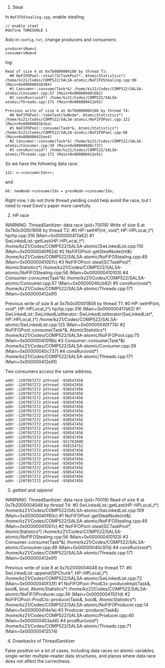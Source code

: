 1. Steal

In `NoFIFOStealing.cpp`, enable stealing:

    // enable steal
    #define THRESHOLD 1

Aslo in `config.txt`, change producers and consumers:

    producersNum=1
    consumersNum=4

log:

    Read of size 4 at 0x7b0800004108 by thread T1:
      #0 NoFIFOPool::steal(SCTaskPool*, AtomicStatistics*) /home/kz21/Codes/COMP522/SALSA-atomic/NoFIFOStealing.cpp:90 (Main+0x000000410384)
      #1 Consumer::consume(Task*&) /home/kz21/Codes/COMP522/SALSA-atomic/Consumer.cpp:57 (Main+0x00000040cb82)
      #2 consRun(void*) /home/kz21/Codes/COMP522/SALSA-atomic/Threads.cpp:171 (Main+0x000000412e91)

    Previous write of size 4 at 0x7b0800004108 by thread T4:
      #0 NoFIFOPool::takeTask(SwNode*, AtomicStatistics*) /home/kz21/Codes/COMP522/SALSA-atomic/NoFIFOPool.cpp:122 (Main+0x0000004163ea)
      #1 NoFIFOPool::consume(Task*&, AtomicStatistics*) /home/kz21/Codes/COMP522/SALSA-atomic/NoFIFOPool.cpp:66 (Main+0x000000415ee4)
      #2 Consumer::consume(Task*&) /home/kz21/Codes/COMP522/SALSA-atomic/Consumer.cpp:39 (Main+0x00000040c737)
      #3 consRun(void*) /home/kz21/Codes/COMP522/SALSA-atomic/Threads.cpp:171 (Main+0x000000412e91)

So we have the following data race:

    122: n->consumerIdx++;

and 

    66: newNode->consumerIdx = prevNode->consumerIdx;

Right now, I do not think thread yielding could help avoid the race, but I need to read Dave's paper more carefully.

2. HP race 

WARNING: ThreadSanitizer: data race (pid=70019)
  Write of size 8 at 0x7b0c00001808 by thread T2:
    #0 HP::setHP(int, void*, HP::HPLocal_t*) hp/hp.cpp:316 (Main+0x000000417a62)
    #1 SwLinkedList::getLast(HP::HPLocal_t*) /home/kz21/Codes/COMP522/SALSA-atomic/SwLinkedList.cpp:110 (Main+0x00000040f62d)
    #2 NoFIFOPool::getStealNode(int&) /home/kz21/Codes/COMP522/SALSA-atomic/NoFIFOStealing.cpp:49 (Main+0x00000041007c)
    #3 NoFIFOPool::steal(SCTaskPool*, AtomicStatistics*) /home/kz21/Codes/COMP522/SALSA-atomic/NoFIFOStealing.cpp:56 (Main+0x000000410103)
    #4 Consumer::consume(Task*&) /home/kz21/Codes/COMP522/SALSA-atomic/Consumer.cpp:57 (Main+0x00000040cb82)
    #5 consRun(void*) /home/kz21/Codes/COMP522/SALSA-atomic/Threads.cpp:171 (Main+0x000000412e91)

  Previous write of size 8 at 0x7b0c00001808 by thread T1:
    #0 HP::setHP(int, void*, HP::HPLocal_t*) hp/hp.cpp:316 (Main+0x000000417a62)
    #1 SwLinkedList::SwLinkedListIterator::SwLinkedListIterator(SwLinkedList*, HP::HPLocal_t*) /home/kz21/Codes/COMP522/SALSA-atomic/SwLinkedList.cpp:125 (Main+0x00000040f774)
    #2 NoFIFOPool::consume(Task*&, AtomicStatistics*) /home/kz21/Codes/COMP522/SALSA-atomic/NoFIFOPool.cpp:75 (Main+0x000000415f8b)
    #3 Consumer::consume(Task*&) /home/kz21/Codes/COMP522/SALSA-atomic/Consumer.cpp:39 (Main+0x00000040c737)
    #4 consRun(void*) /home/kz21/Codes/COMP522/SALSA-atomic/Threads.cpp:171 (Main+0x000000412e91)

Two consumers access the same address.

    addr -1207957272 pthread -938547456
    addr -1207957272 pthread -938547456
    addr -1207957272 pthread -938547456
    addr -1207957272 pthread -938547456
    addr -1207957272 pthread -938547456
    addr -1207957272 pthread -938547456
    addr -1207957272 pthread -938547456
    addr -1207957272 pthread -938547456
    addr -1207957272 pthread -938547456
    addr -1207957272 pthread -938547456
    addr -1207957272 pthread -938547456
    addr -1207957272 pthread -938547456
    addr -1207957272 pthread -938547456
    addr -1207957272 pthread -938547456
    addr -1207957272 pthread -921762048
    addr -1207957272 pthread -930154752
    addr -1207957272 pthread -938547456
    addr -1207957272 pthread -938547456
    addr -1207957272 pthread -938547456
    addr -1207957272 pthread -938547456
    addr -1207957272 pthread -938547456
    addr -1207957272 pthread -938547456
    addr -1207957272 pthread -938547456
    addr -1207957272 pthread -938547456

3. *getlast* and *append*

WARNING: ThreadSanitizer: data race (pid=70019)
  Read of size 8 at 0x7b2000004048 by thread T4:
    #0 SwLinkedList::getLast(HP::HPLocal_t*) /home/kz21/Codes/COMP522/SALSA-atomic/SwLinkedList.cpp:109 (Main+0x00000040f60c)
    #1 NoFIFOPool::getStealNode(int&) /home/kz21/Codes/COMP522/SALSA-atomic/NoFIFOStealing.cpp:49 (Main+0x00000041007c)
    #2 NoFIFOPool::steal(SCTaskPool*, AtomicStatistics*) /home/kz21/Codes/COMP522/SALSA-atomic/NoFIFOStealing.cpp:56 (Main+0x000000410103)
    #3 Consumer::consume(Task*&) /home/kz21/Codes/COMP522/SALSA-atomic/Consumer.cpp:49 (Main+0x00000040c97d)
    #4 consRun(void*) /home/kz21/Codes/COMP522/SALSA-atomic/Threads.cpp:171 (Main+0x000000412e91)

  Previous write of size 8 at 0x7b2000004048 by thread T7:
    #0 SwLinkedList::append(SPChunk*, HP::HPLocal_t*) /home/kz21/Codes/COMP522/SALSA-atomic/SwLinkedList.cpp:72 (Main+0x00000040f33f)
    #1 NoFIFOPool::ProdCtx::produceImpl(Task&, bool&, bool, AtomicStatistics*) /home/kz21/Codes/COMP522/SALSA-atomic/NoFIFOProducer.cpp:36 (Main+0x00000041501d)
    #2 NoFIFOPool::ProdCtx::produce(Task&, bool&, AtomicStatistics*) /home/kz21/Codes/COMP522/SALSA-atomic/NoFIFOProducer.cpp:14 (Main+0x000000414e1e)
    #3 Producer::produce(Task&) /home/kz21/Codes/COMP522/SALSA-atomic/Producer.cpp:40 (Main+0x000000403a46)
    #4 prodRun(void*) /home/kz21/Codes/COMP522/SALSA-atomic/Threads.cpp:71 (Main+0x000000412574)

4. Drawbacks of ThreadSanitizer

False positive on a lot of cases, including data races on atomic variables, single-writer multiple-reader data structures, and places where data race does not affect the correctness.


